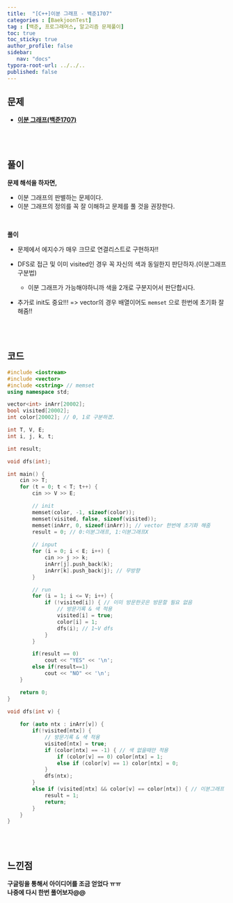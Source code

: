 ```yaml
---
title:  "[C++]이분 그래프 - 백준1707"
categories : [BaekjoonTest]
tag : [백준, 프로그래머스, 알고리즘 문제풀이]
toc: true
toc_sticky: true
author_profile: false
sidebar:
   nav: "docs"
typora-root-url: ../../..
published: false
---
```




## 문제

* **[이분 그래프(백준1707)](https://www.acmicpc.net/problem/1707)**

<br><br>

## 풀이

**문제 해석을 하자면,**

* 이분 그래프의 판별하는 문제이다.
* 이분 그래프의 정의를 꼭 잘 이해하고 문제를 풀 것을 권장한다.


<br>

**풀이**

* 문제에서 에지수가 매우 크므로 연결리스트로 구현하자!!
* DFS로 접근 및 이미 visited인 경우 꼭 자신의 색과 동일한지 판단하자.(이분그래프 구분법)
  * 이분 그래프가 가능해야하니까 색을 2개로 구분지어서 판단합시다.

* 추가로 init도 중요!!! => vector의 경우 배열이어도 `memset` 으로 한번에 초기화 잘해줌!!


<br><br>

## 코드

```c++
#include <iostream>
#include <vector>
#include <cstring> // memset
using namespace std;

vector<int> inArr[20002];
bool visited[20002];
int color[20002]; // 0, 1로 구분하겠.

int T, V, E;
int i, j, k, t;

int result;

void dfs(int);

int main() {
	cin >> T;
	for (t = 0; t < T; t++) {
		cin >> V >> E;

		// init
		memset(color, -1, sizeof(color));
		memset(visited, false, sizeof(visited));
		memset(inArr, 0, sizeof(inArr)); // vector 한번에 초기화 해줌
		result = 0; // 0:이분그래프, 1:이분그래프X
		
		// input
		for (i = 0; i < E; i++) {
			cin >> j >> k;
			inArr[j].push_back(k);
			inArr[k].push_back(j); // 무방향
		}

		// run
		for (i = 1; i <= V; i++) {
			if (!visited[i]) { // 이미 방문한곳은 방문할 필요 없음
				// 방문기록 & 색 적용
				visited[i] = true;
				color[i] = 1;
				dfs(i); // 1~V dfs
			}
		}

		if(result == 0)
			cout << "YES" << '\n';
		else if(result==1)
			cout << "NO" << '\n';
	}

	return 0;
}

void dfs(int v) {
	
	for (auto ntx : inArr[v]) {
		if(!visited[ntx]) {
			// 방문기록 & 색 적용
			visited[ntx] = true;
			if (color[ntx] == -1) { // 색 없을때만 적용
				if (color[v] == 0) color[ntx] = 1;
				else if (color[v] == 1) color[ntx] = 0;
			}
			dfs(ntx);
		}
		else if (visited[ntx] && color[v] == color[ntx]) { // 이분그래프 판별하는 곳
			result = 1;
			return;
		}
	}
}
```

<br><br>

## 느낀점

**구글링을 통해서 아이디어를 조금 얻었다 ㅠㅠ  
나중에 다시 한번 풀어보자@@**
